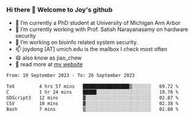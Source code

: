 ### Hi there 👋 Welcome to Joy's github

- 🔭 I’m currently a PhD student at University of Michigan Ann Arbor
- 🌱 I’m currently working with Prof. Satish Narayanasamy on hardware security
- 👯 I’m working on bioinfo related system security. 
- 📫 joydong [AT] umich.edu is the mailbox I check most often
- 😄 also know as jiao_chew
- 💬 read more at [my website](https://joydddd.github.io/)
<!--START_SECTION:waka-->

```txt
From: 19 September 2023 - To: 26 September 2023

TeX         4 hrs 57 mins   █████████████████▒░░░░░░░   69.72 %
C           1 hr 24 mins    █████░░░░░░░░░░░░░░░░░░░░   19.70 %
GDScript3   12 mins         ▓░░░░░░░░░░░░░░░░░░░░░░░░   02.87 %
CSV         10 mins         ▓░░░░░░░░░░░░░░░░░░░░░░░░   02.38 %
Bash        7 mins          ▒░░░░░░░░░░░░░░░░░░░░░░░░   01.80 %
```

<!--END_SECTION:waka-->
